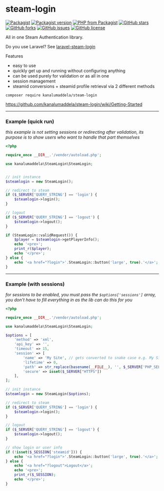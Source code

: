 # steam-login

[![Packagist](https://img.shields.io/packagist/dt/kanalumaddela/steam-login.svg?style=flat-square)](https://packagist.org/packages/kanalumaddela/steam-login)
[![Packagist version](https://img.shields.io/packagist/v/kanalumaddela/steam-login.svg?style=flat-square)](https://packagist.org/packages/kanalumaddela/steam-login)
[![PHP from Packagist](https://img.shields.io/packagist/php-v/kanalumaddela/steam-login.svg?style=flat-square)]()
[![GitHub stars](https://img.shields.io/github/stars/kanalumaddela/steam-login.svg?style=flat-square)](https://github.com/kanalumaddela/steam-login/stargazers)
[![GitHub forks](https://img.shields.io/github/forks/kanalumaddela/steam-login.svg?style=flat-square)](https://github.com/kanalumaddela/steam-login/network)
[![GitHub issues](https://img.shields.io/github/issues/kanalumaddela/steam-login.svg?style=flat-square)](https://github.com/kanalumaddela/steam-login/issues)
[![GitHub license](https://img.shields.io/github/license/kanalumaddela/steam-login.svg?style=flat-square)](https://github.com/kanalumaddela/steam-login/blob/master/LICENSE)

All in one Steam Authentication library.

Do you use Laravel? See [laravel-steam-login](https://github.com/kanalumaddela/laravel-steam-login)
 
 Features
   - easy to use
   - quickly get up and running without configuring anything
   - can be used purely for validation or as all in one
   - session management
   - steamid conversions + steamid profile retrieval via 2 different methods
 
```
composer require kanalumaddela/steam-login
```
https://github.com/kanalumaddela/steam-login/wiki/Getting-Started

---

### Example (quick run)

*this example is not setting sessions or redirecting after validation, its purpose is to show users who want to handle that part themselves*

```php
<?php

require_once __DIR__.'/vendor/autoload.php';

use kanalumaddela\SteamLogin\SteamLogin;


// init instance
$steamlogin = new SteamLogin();

// redirect to steam
if ($_SERVER['QUERY_STRING'] == 'login') {
    $steamlogin->login();
}

// logout
if ($_SERVER['QUERY_STRING'] == 'logout') {
    $steamlogin->logout();
}

if (SteamLogin::validRequest()) {
    $player = $steamlogin->getPlayerInfo();
    echo '<pre>';
    print_r($player);
    echo '</pre>';
} else {
    echo '<a href="?login">'.SteamLogin::button('large', true).'</a>';
}
```

---

### Example (with sessions)

*for sessions to be enabled, you must pass the `$options['sessions']` array, you don't have to fill everything in as the lib can do this for you*

```php
<?php

require_once __DIR__.'/vendor/autoload.php';

use kanalumaddela\SteamLogin\SteamLogin;

$options = [
    'method' => 'xml',
    'api_key' => '',
    'timeout' => 15,
    'session' => [
        'name' => 'My Site', // gets converted to snake case e.g. My Site -> My_Site
        'lifetime' => 0,
        'path' => str_replace(basename(__FILE__), '', $_SERVER['PHP_SELF']),
        'secure' => isset($_SERVER["HTTPS"])
    ],
];

// init instance
$steamlogin = new SteamLogin($options);

// redirect to steam
if ($_SERVER['QUERY_STRING'] == 'login') {
    $steamlogin->login();
}

// logout
if ($_SERVER['QUERY_STRING'] == 'logout') {
    $steamlogin->logout();
}

// show login or user info
if (!isset($_SESSION['steamid'])) {
    echo '<a href="?login">'.SteamLogin::button('large', true).'</a>';
} else {
    echo '<a href="?logout">Logout</a>';
    echo '<pre>';
    print_r($_SESSION);
    echo '</pre>';
}
```
